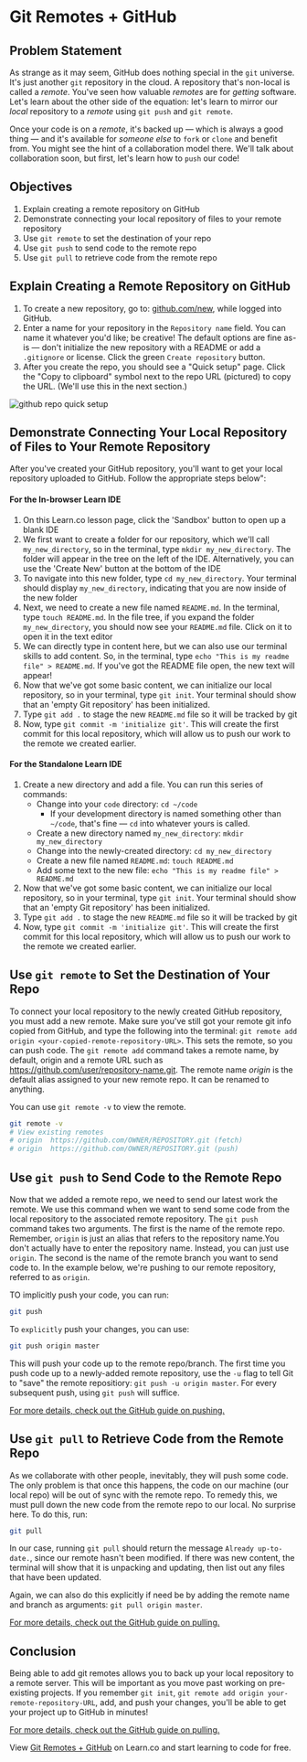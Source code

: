 # Git Remotes + GitHub

## Problem Statement

As strange as it may seem, GitHub does nothing special in the `git` universe.
It's just another `git` repository in the cloud. A repository that's non-local
is called a _remote_. You've seen how valuable _remotes_ are for _getting_
software. Let's learn about the other side of the equation: let's learn to
mirror our _local_ repository to a _remote_ using `git push` and `git remote`.

Once your code is on a _remote_, it's backed up &mdash; which is always a good
thing &mdash; and it's available for _someone else_ to `fork` or `clone` and
benefit from. You might see the hint of a collaboration model there. We'll
talk about collaboration soon, but first, let's learn how to `push` our code!

## Objectives

1. Explain creating a remote repository on GitHub
2. Demonstrate connecting your local repository of files to your remote repository
3. Use `git remote` to set the destination of your repo
4. Use `git push` to send code to the remote repo
5. Use `git pull` to retrieve code from the remote repo


## Explain Creating a Remote Repository on GitHub

1. To create a new repository, go to: [github.com/new](https://github.com/new),
while logged into GitHub.
2. Enter a name for your repository in the `Repository name` field. You can
name it whatever you'd like; be creative! The default options are fine as-is —
don't initialize the new repository with a README or add a `.gitignore` or
license. Click the green `Create repository` button.
3. After you create the repo, you should see a "Quick setup" page. Click the
"Copy to clipboard" symbol next to the repo URL (pictured) to copy the URL.
(We'll use this in the next section.)

![github repo quick setup](https://curriculum-content.s3.amazonaws.com/web-development/enough-git-for-learn-co/github_quick_setup.png)

## Demonstrate Connecting Your Local Repository of Files to Your Remote Repository

After you've created your GitHub repository, you'll want to get your local repository
uploaded to GitHub. Follow the appropriate steps below":

#### For the In-browser Learn IDE

1. On this Learn.co lesson page, click the 'Sandbox' button to open up a blank
IDE
2. We first want to create a folder for our repository, which we'll call
`my_new_directory`, so in the terminal, type `mkdir my_new_directory`.
The folder will appear in the tree on the left of the IDE. Alternatively,
you can use the 'Create New' button at the
bottom of the IDE
4. To navigate into this new folder, type `cd my_new_directory`. Your terminal
should display `my_new_directory`, indicating that you are now inside of the
new folder
5. Next, we need to create a new file named `README.md`.  In the terminal, type
`touch README.md`.  In the file tree, if you expand the folder `my_new_directory`,
you should now see your `README.md` file. Click on it to open it in the text
editor
6. We can directly type in content here, but we can also use our terminal
skills to add content.  So, in the terminal, type
`echo "This is my readme file" > README.md`. If you've got the README file open,
the new text will appear!
7. Now that we've got some basic content, we can initialize our local
repository, so in your terminal, type `git init`.  Your terminal should show
that an 'empty Git repository' has been initialized.
8. Type `git add .` to stage the new `README.md` file so it will be tracked by git
9. Now, type `git commit -m 'initialize git'`.  This will create the first
commit for this local repository, which will allow us to push our work to the
remote we created earlier.

#### For the Standalone Learn IDE

1. Create a new directory and add a file. You can run this series of commands:
    * Change into your `code` directory: `cd ~/code`
      - If your development directory is named something other than `~/code`, that's
      fine — `cd` into whatever yours is called.
    * Create a new directory named `my_new_directory`: `mkdir my_new_directory`
    * Change into the newly-created directory: `cd my_new_directory`
    * Create a new file named `README.md`: `touch README.md`
    * Add some text to the new file: `echo "This is my readme file" > README.md`
2. Now that we've got some basic content, we can initialize our local
repository, so in your terminal, type `git init`.  Your terminal should show
that an 'empty Git repository' has been initialized.
3. Type `git add .` to stage the new `README.md` file so it will be tracked by git
4. Now, type `git commit -m 'initialize git'`.  This will create the first
commit for this local repository, which will allow us to push our work to the
remote we created earlier.

## Use `git remote` to Set the Destination of Your Repo

To connect your local repository to the newly created GitHub repository, you must
add a new remote. Make sure you've still got your remote git info copied from GitHub,
and type the following into the terminal:
`git remote add origin <your-copied-remote-repository-URL>`. This sets the
remote, so you can push code. The `git remote add` command takes a
remote name, by default, origin and a remote URL such as https://github.com/user/repository-name.git.
The remote name _origin_ is the default alias assigned to your new remote repo.
It can be renamed to anything.

You can use `git remote -v` to view the remote.

```bash
git remote -v
# View existing remotes
# origin  https://github.com/OWNER/REPOSITORY.git (fetch)
# origin  https://github.com/OWNER/REPOSITORY.git (push)
```

## Use `git push` to Send Code to the Remote Repo

Now that we added a remote repo, we need to send our latest work the remote.
We use this command when we want to send some code from the local repository to
the associated remote repository. The `git push` command takes two arguments.
The first is the name of the remote repo. Remember, `origin` is just an alias
that refers to the repository name.You don't actually have to enter the
repository name. Instead, you can just use `origin`. The second is the name
of the remote branch you want to send code to. In the example below, we're
pushing to our remote repository, referred to as
`origin`.

TO implicitly push your code, you can run:

```bash
git push
```
To `explicitly` push your changes, you can use:

```bash
git push origin master
```

This will push your code up to the remote repo/branch. The
first time you push code up to a newly-added remote repository, use the `-u`
flag to tell Git to "save" the remote repositiory: `git push -u origin master`.
For every subsequent push, using `git push` will suffice.

[For more details, check out the GitHub guide on pushing.](https://help.github.com/articles/pushing-to-a-remote/)


##  Use `git pull` to Retrieve Code from the Remote Repo

As we collaborate with other people, inevitably, they will push some code. The
only problem is that once this happens, the code on our machine (our local
repo) will be out of sync with the remote repo. To remedy this, we must pull
down the new code from the remote repo to our local. No surprise here. To do
this, run:

```bash
git pull
```

In our case, running `git pull` should return the message `Already up-to-date.`,
since our remote hasn't been modified.  If there was new content, the terminal
will show that it is unpacking and updating, then list out any files that have
been updated.

Again, we can also do this explicitly if need be by adding the remote name and
branch as arguments: `git pull origin master`.

[For more details, check out the GitHub guide on pulling.](https://help.github.com/articles/fetching-a-remote/)

## Conclusion

Being able to add git remotes allows you to back up your local repository to a remote server. This will be important as you move past working on pre-existing projects.
If you remember `git init`, `git remote add origin your-remote-repository-URL`, add, and
push your changes, you'll be able to get your project up to GitHub in minutes!

[For more details, check out the GitHub guide on pulling.](https://help.github.com/articles/fetching-a-remote/)

<p data-visibility="hidden">View <a href="https://learn.co/lessons/git-remotes-with-github-readme" title="Git Remotes + GitHub">Git Remotes + GitHub</a> on Learn.co and start learning to code for free.</p>
